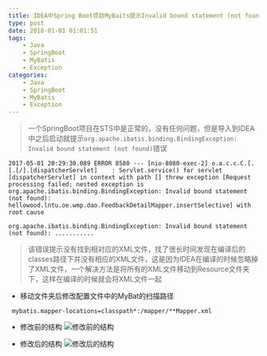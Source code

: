 ```yaml
---
title: IDEA中Spring Boot项目MyBaits提示Invalid bound statement (not found)错误
type: post
date: 2018-01-01 01:01:51
tags:
    - Java
    - SpringBoot
    - MyBatis
    - Exception 
categories: 
    - Java
    - SpringBoot
    - MyBatis
    - Exception
---
```

> 一个SpringBoot项目在STS中是正常的，没有任何问题，但是导入到IDEA中之后启动就提示`org.apache.ibatis.binding.BindingException: Invalid bound statement (not found)`错误

```
2017-05-01 20:29:30.089 ERROR 8580 --- [nio-8080-exec-2] o.a.c.c.C.[.[.[/].[dispatcherServlet]    : Servlet.service() for servlet [dispatcherServlet] in context with path [] threw exception [Request processing failed; nested exception is org.apache.ibatis.binding.BindingException: Invalid bound statement (not found): hellowood.lntu.oe.wmp.dao.FeedbackDetailMapper.insertSelective] with root cause

org.apache.ibatis.binding.BindingException: Invalid bound statement (not found): ...........
```
> 该错误提示没有找到相对应的XML文件，找了很长时间发现在编译后的classes路径下并没有相应的XML文件，这是因为IDEA在编译的时候忽略掉了XML文件，一个解决方法是将所有的XML文件移动到Resource文件夹下，这样在编译的时候就会将XML文件一起

- 移动文件夹后修改配置文件中的MyBat的扫描路径

```
 mybatis.mapper-locations=classpath*:/mapper/**Mapper.xml
```
- 修改前的结构
![修改前的结构](http://img.blog.csdn.net/20170501203323011?watermark/2/text/aHR0cDovL2Jsb2cuY3Nkbi5uZXQvdTAxMzM2MDg1MA==/font/5a6L5L2T/fontsize/400/fill/I0JBQkFCMA==/dissolve/70/gravity/SouthEast)

- 修改后的结构
![修改后的结构](http://img.blog.csdn.net/20170501203402426?watermark/2/text/aHR0cDovL2Jsb2cuY3Nkbi5uZXQvdTAxMzM2MDg1MA==/font/5a6L5L2T/fontsize/400/fill/I0JBQkFCMA==/dissolve/70/gravity/SouthEast)
